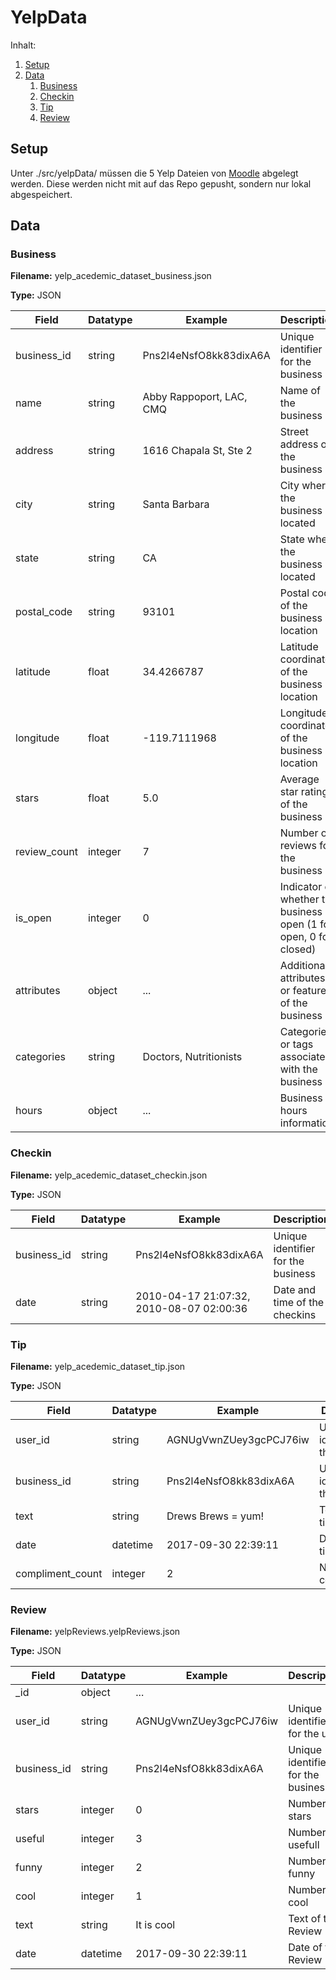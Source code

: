 # YelpData

Inhalt:
1. [Setup](#setup)
2. [Data](#data)
    1. [Business](#business)
    2. [Checkin](#checkin)
    3. [Tip](#tip)
    4. [Review](#review)

## Setup

Unter ./src/yelpData/ müssen die 5 Yelp Dateien von [Moodle](https://moodle.loerrach.dhbw.de/moodle/course/view.php?id=12391) abgelegt werden. Diese werden nicht mit auf das Repo gepusht, sondern nur lokal abgespeichert.

## Data

### Business

**Filename:** yelp_acedemic_dataset_business.json

**Type:** JSON

| Field        | Datatype | Example                  | Description                                                          |
| ------------ | -------- | ------------------------ | -------------------------------------------------------------------- |
| business_id  | string   | Pns2l4eNsfO8kk83dixA6A   | Unique identifier for the business                                   |
| name         | string   | Abby Rappoport, LAC, CMQ | Name of the business                                                 |
| address      | string   | 1616 Chapala St, Ste 2   | Street address of the business                                       |
| city         | string   | Santa Barbara            | City where the business is located                                   |
| state        | string   | CA                       | State where the business is located                                  |
| postal_code  | string   | 93101                    | Postal code of the business location                                 |
| latitude     | float    | 34.4266787               | Latitude coordinate of the business location                         |
| longitude    | float    | -119.7111968             | Longitude coordinate of the business location                        |
| stars        | float    | 5.0                      | Average star rating of the business                                  |
| review_count | integer  | 7                        | Number of reviews for the business                                   |
| is_open      | integer  | 0                        | Indicator of whether the business is open (1 for open, 0 for closed) |
| attributes   | object   | ...                      | Additional attributes or features of the business                    |
| categories   | string   | Doctors, Nutritionists   | Categories or tags associated with the business                      |
| hours        | object   | ...                      | Business hours information                                           |

### Checkin

**Filename:** yelp_acedemic_dataset_checkin.json

**Type:** JSON

| Field        | Datatype | Example                                  | Description                        |
| ------------ | -------- | ---------------------------------------- | ---------------------------------- |
| business_id  | string   | Pns2l4eNsfO8kk83dixA6A                   | Unique identifier for the business |
| date         | string   | 2010-04-17 21:07:32, 2010-08-07 02:00:36 | Date and time of the checkins      |

### Tip

**Filename:** yelp_acedemic_dataset_tip.json

**Type:** JSON

| Field            | Datatype | Example                | Description                        |
| ---------------- | -------- | ---------------------- | ---------------------------------- |
| user_id          | string   | AGNUgVwnZUey3gcPCJ76iw | Unique identifier for the user     |
| business_id      | string   | Pns2l4eNsfO8kk83dixA6A | Unique identifier for the business |
| text             | string   | Drews Brews = yum!     | Text of the tip                    |
| date             | datetime | 2017-09-30 22:39:11    | Date of the tip                    |
| compliment_count | integer  | 2                      | Number of compliments              |

### Review

**Filename:** yelpReviews.yelpReviews.json

**Type:** JSON

| Field            | Datatype | Example                | Description                        |
| ---------------- | -------- | ---------------------- | ---------------------------------- |
| _id              | object   | ...                    |                                    |
| user_id          | string   | AGNUgVwnZUey3gcPCJ76iw | Unique identifier for the user     |
| business_id      | string   | Pns2l4eNsfO8kk83dixA6A | Unique identifier for the business |
| stars            | integer  | 0                      | Number of stars                    |
| useful           | integer  | 3                      | Number of usefull                  |
| funny            | integer  | 2                      | Number of funny                    |
| cool             | integer  | 1                      | Number of cool                     |
| text             | string   | It is cool             | Text of the Review                 |
| date             | datetime | 2017-09-30 22:39:11    | Date of the Review                 |
